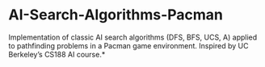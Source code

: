 # AI-Search-Algorithms-Pacman
Implementation of classic AI search algorithms (DFS, BFS, UCS, A) applied to pathfinding problems in a Pacman game environment. Inspired by UC Berkeley’s CS188 AI course.*
